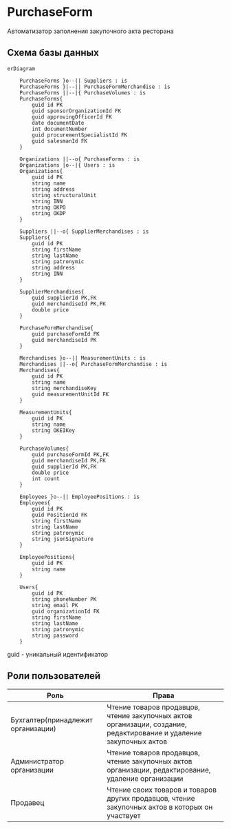 # PurchaseForm
Автоматизатор заполнения закупочного акта ресторана

## Схема базы данных
```mermaid
erDiagram

    PurchaseForms }o--|| Suppliers : is
    PurchaseForms }|--|| PurchaseFormMerchandise : is
    PurchaseForms ||--|{ PurchaseVolumes : is
    PurchaseForms{
        guid id PK
        guid sponsorOrganizationId FK
        guid approvingOfficerId FK
        date documentDate
        int documentNumber
        guid procurementSpecialistId FK
        guid salesmanId FK
    }

    Organizations ||--o{ PurchaseForms : is
    Organizations |o--|{ Users : is
    Organizations{
        guid id PK
        string name
        string address
        string structuralUnit
        string INN
        string OKPO
        string OKDP
    }

    Suppliers ||--o{ SupplierMerchandises : is
    Suppliers{
        guid id PK
        string firstName
        string lastName
        string patronymic
        string address
        string INN
    }

    SupplierMerchandises{
        guid supplierId PK,FK
        guid merchandiseId PK,FK
        double price
    }

    PurchaseFormMerchandise{
        guid purchaseFormId PK
        guid merchandiseId PK
    }

    Merchandises }o--|| MeasurementUnits : is
    Merchandises ||--o{ PurchaseFormMerchandise : is
    Merchandises{
        guid id PK
        string name
        string merchandiseKey
        guid measurementUnitId FK
    }

    MeasurementUnits{
        guid id PK
        string name
        string OKEIKey
    }

    PurchaseVolumes{
        guid purchaseFormId PK,FK
        guid merchandiseId PK,FK
        guid supplierId PK,FK
        double price
        int count
    }

    Employees }o--|| EmployeePositions : is
    Employees{
        guid id PK
        guid PositionId FK
        string firstName
        string lastName
        string patronymic
        string jsonSignature
    }

    EmployeePositions{
        guid id PK
        string name
    }

    Users{
        guid id PK
        string phoneNumber PK
        string email PK
        guid organizationId FK
        string firstName
        string lastName
        string patronymic
        string password
    }
```
guid - уникальный идентификатор

## Роли пользователей
|   Роль    |                               Права                                     |
|-----------|-------------------------------------------------------------------------|
| Бухгалтер(принадлежит организации) | Чтение товаров продавцов, чтение закупочных актов организации, создание, редактирование и удаление закупочных актов|
| Администратор организации | Чтение товаров продавцов, чтение закупочных актов организации, редактирование, удаление организации |
| Продавец | Чтение своих товаров и товаров других продавцов, чтение закупочных актов в которых он участвует|